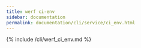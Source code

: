 ```yaml
---
title: werf ci-env
sidebar: documentation
permalink: documentation/cli/service/ci_env.html
---
```


{% include /cli/werf_ci_env.md %}
